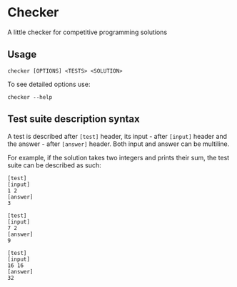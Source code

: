 # Checker
A little checker for competitive programming solutions

## Usage
    checker [OPTIONS] <TESTS> <SOLUTION>

To see detailed options use:

    checker --help

## Test suite description syntax
A test is described after `[test]` header, its input - after `[input]` header and the answer - after `[answer]` header. Both input and answer can be multiline.

For example, if the solution takes two integers and prints their sum, the test suite can be described as such:

    [test]
    [input]
    1 2
    [answer]
    3
    
    [test]
    [input]
    7 2
    [answer]
    9

    [test]
    [input]
    16 16
    [answer]
    32
